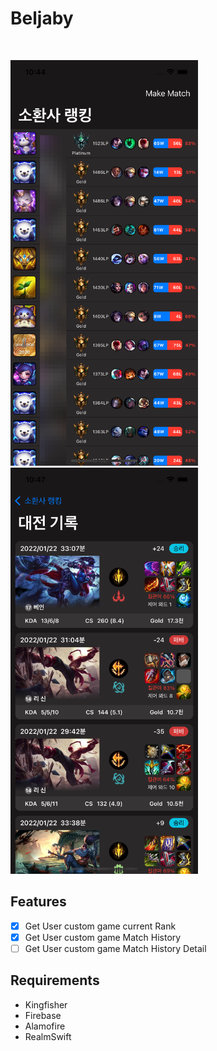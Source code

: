 # Beljaby
<br />
<p align="row">
<img src= "rankview.png" width="300" >
<img src= "matchview.png" width="300" >
</p>

## Features

- [x] Get User custom game current Rank
- [x] Get User custom game Match History
- [ ] Get User custom game Match History Detail

## Requirements

- Kingfisher
- Firebase
- Alamofire
- RealmSwift
